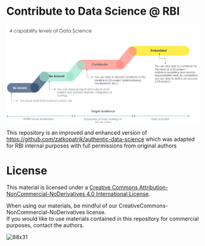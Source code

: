 # Contribute to Data Science @ RBI

![](DS_Academy.png)

This repository is an improved and enhanced version of
https://github.com/zatkopatrik/authentic-data-science
which was adapted for RBI internal purposes with full permissions from original authors

# License
This material is licensed under a [Creative Commons Attribution-NonCommercial-NoDerivatives 4.0 International License](https://creativecommons.org/licenses/by-nc-nd/4.0/). 

When using our materials, be mindful of our CreativeCommons-NonCommercial-NoDerivatives license.  
If you would like to use materials contained in this repository for commercial purposes, contact the authors.  

![88x31](https://user-images.githubusercontent.com/52350497/132087852-8891f4db-574a-47a0-bf33-3908f6f3d318.png)


